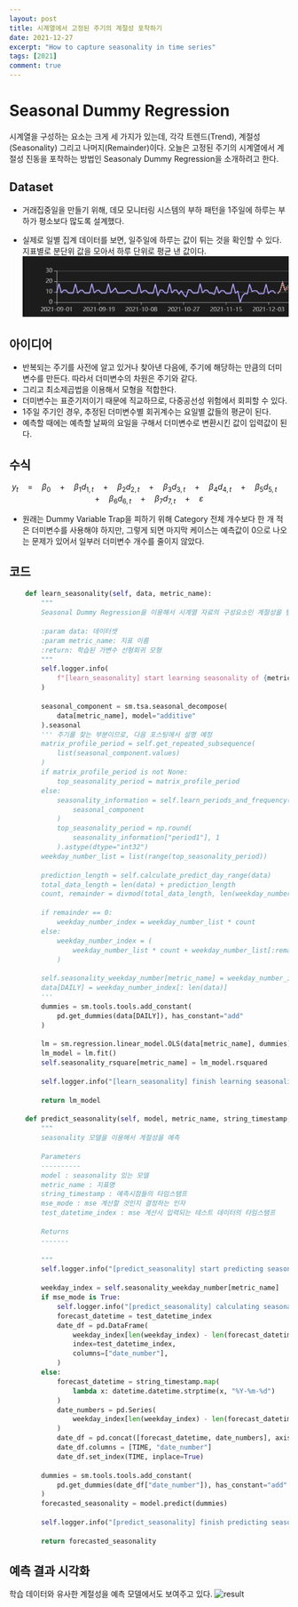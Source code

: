```yaml
---
layout: post
title: 시계열에서 고정된 주기의 계절성 포착하기
date: 2021-12-27
excerpt: "How to capture seasonality in time series"
tags: [2021]
comment: true
---
```


# Seasonal Dummy Regression
시계열을 구성하는 요소는 크게 세 가지가 있는데, 각각 트렌드(Trend), 계절성(Seasonality) 그리고 나머지(Remainder)이다. 오늘은 고정된 주기의 시계열에서 계절성 진동을 포착하는 방법인 Seasonaly Dummy Regression을 소개하려고 한다.

## Dataset
- 거래집중일을 만들기 위해, 데모 모니터링 시스템의 부하 패턴을 1주일에 하루는 부하가 평소보다 많도록 설계했다.

- 실제로 일별 집계 데이터를 보면, 일주일에 하루는 값이 튀는 것을 확인할 수 있다. 지표별로 분단위 값을 모아서 하루 단위로 평균 낸 값이다.
![business_day](./imgs/business_day.jpg)


## 아이디어
- 반복되는 주기를 사전에 알고 있거나 찾아낸 다음에, 주기에 해당하는 만큼의 더미변수를 만든다. 따라서 더미변수의 차원은 주기와 같다.
- 그리고 최소제곱법을 이용해서 모형을 적합한다.
- 더미변수는 표준기저이기 때문에 직교하므로, 다중공선성 위험에서 회피할 수 있다.
- 1주일 주기인 경우, 추정된 더미변수별 회귀계수는 요일별 값들의 평균이 된다.
- 예측할 때에는 예측할 날짜의 요일을 구해서 더미변수로 변환시킨 값이 입력값이 된다.

## 수식
$$ {y}_{t}\quad =\quad {\beta}_{0}\quad +\quad {\beta}_{1}{d}_{1,t}\quad +\quad {\beta}_{2}{d}_{2,t}\quad +\quad {\beta}_{3}{d}_{3,t}\quad +\quad{\beta}_{4}{d}_{4,t}\quad +\quad {\beta}_{5}{d}_{5,t}\quad +\quad {\beta}_{6}{d}_{6,t}\quad +\quad {\beta}_{7}{d}_{7,t}\quad +  \quad\varepsilon $$

- 원래는 Dummy Variable Trap을 피하기 위해 Category 전체 개수보다 한 개 적은 더미변수를 사용해야 하지만, 그렇게 되면 마지막 케이스는 예측값이 0으로 나오는 문제가 있어서 일부러 더미변수 개수를 줄이지 않았다.


## 코드
```python
    def learn_seasonality(self, data, metric_name):
        """
        Seasonal Dummy Regression을 이용해서 시계열 자료의 구성요소인 계절성을 탐지한다.

        :param data: 데이터셋
        :param metric_name: 지표 이름
        :return: 학습된 가변수 선형회귀 모형
        """
        self.logger.info(
            f"[learn_seasonality] start learning seasonality of {metric_name}"
        )

        seasonal_component = sm.tsa.seasonal_decompose(
            data[metric_name], model="additive"
        ).seasonal
        ''' 주기를 찾는 부분이므로, 다음 포스팅에서 설명 예정
        matrix_profile_period = self.get_repeated_subsequence(
            list(seasonal_component.values)
        )
        if matrix_profile_period is not None:
            top_seasonality_period = matrix_profile_period
        else:
            seasonality_information = self.learn_periods_and_frequency(
                seasonal_component
            )
            top_seasonality_period = np.round(
                seasonality_information["period1"], 1
            ).astype(dtype="int32")
        weekday_number_list = list(range(top_seasonality_period))

        prediction_length = self.calculate_predict_day_range(data)
        total_data_length = len(data) + prediction_length
        count, remainder = divmod(total_data_length, len(weekday_number_list))

        if remainder == 0:
            weekday_number_index = weekday_number_list * count
        else:
            weekday_number_index = (
                weekday_number_list * count + weekday_number_list[:remainder]
            )

        self.seasonality_weekday_number[metric_name] = weekday_number_index
        data[DAILY] = weekday_number_index[: len(data)]
        '''
        dummies = sm.tools.tools.add_constant(
            pd.get_dummies(data[DAILY]), has_constant="add"
        )

        lm = sm.regression.linear_model.OLS(data[metric_name], dummies)
        lm_model = lm.fit()
        self.seasonality_rsquare[metric_name] = lm_model.rsquared

        self.logger.info("[learn_seasonality] finish learning seasonality")

        return lm_model

    def predict_seasonality(self, model, metric_name, string_timestamp, mse_mode=False, test_datetime_index=None):
        """
        seasonality 모델을 이용해서 계절성을 예측

        Parameters
        ----------
        model : seasonality 있는 모델
        metric_name : 지표명
        string_timestamp : 예측시점들의 타임스탬프
        mse_mode : mse 계산할 것인지 결정하는 인자
        test_datetime_index : mse 계산시 입력되는 테스트 데이터의 타임스탬프

        Returns
        -------

        """
        self.logger.info("[predict_seasonality] start predicting seasonality")

        weekday_index = self.seasonality_weekday_number[metric_name]
        if mse_mode is True:
            self.logger.info("[predict_seasonality] calculating seasonality mse")
            forecast_datetime = test_datetime_index
            date_df = pd.DataFrame(
                weekday_index[len(weekday_index) - len(forecast_datetime) :],
                index=test_datetime_index,
                columns=["date_number"],
            )
        else:
            forecast_datetime = string_timestamp.map(
                lambda x: datetime.datetime.strptime(x, "%Y-%m-%d")
            )
            date_numbers = pd.Series(
                weekday_index[len(weekday_index) - len(forecast_datetime.index) :]
            )
            date_df = pd.concat([forecast_datetime, date_numbers], axis=1)
            date_df.columns = [TIME, "date_number"]
            date_df.set_index(TIME, inplace=True)

        dummies = sm.tools.tools.add_constant(
            pd.get_dummies(date_df["date_number"]), has_constant="add"
        )
        forecasted_seasonality = model.predict(dummies)

        self.logger.info("[predict_seasonality] finish predicting seasonality")

        return forecasted_seasonality
```

## 예측 결과 시각화
학습 데이터와 유사한 계절성을 예측 모델에서도 보여주고 있다.
![result](./imgs/results.jpg)


